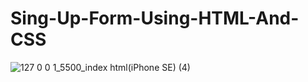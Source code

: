 # Sing-Up-Form-Using-HTML-And-CSS
![127 0 0 1_5500_index html(iPhone SE) (4)](https://github.com/ElizabeteFortes/Sing-Up-Form-Using-HTML-And-CSS/assets/123332675/63d3ead9-5ba8-4c5c-b4e4-04a748b796fe)
